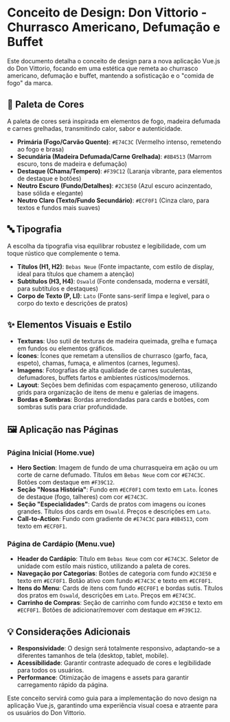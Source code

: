 # Conceito de Design: Don Vittorio - Churrasco Americano, Defumação e Buffet

Este documento detalha o conceito de design para a nova aplicação Vue.js do Don Vittorio, focando em uma estética que remeta ao churrasco americano, defumação e buffet, mantendo a sofisticação e o "comida de fogo" da marca.

## 🎨 Paleta de Cores

A paleta de cores será inspirada em elementos de fogo, madeira defumada e carnes grelhadas, transmitindo calor, sabor e autenticidade.

- **Primária (Fogo/Carvão Quente)**: `#E74C3C` (Vermelho intenso, remetendo ao fogo e brasa)
- **Secundária (Madeira Defumada/Carne Grelhada)**: `#8B4513` (Marrom escuro, tons de madeira e defumação)
- **Destaque (Chama/Tempero)**: `#F39C12` (Laranja vibrante, para elementos de destaque e botões)
- **Neutro Escuro (Fundo/Detalhes)**: `#2C3E50` (Azul escuro acinzentado, base sólida e elegante)
- **Neutro Claro (Texto/Fundo Secundário)**: `#ECF0F1` (Cinza claro, para textos e fundos mais suaves)

## 🔤 Tipografia

A escolha da tipografia visa equilibrar robustez e legibilidade, com um toque rústico que complemente o tema.

- **Títulos (H1, H2)**: `Bebas Neue` (Fonte impactante, com estilo de display, ideal para títulos que chamem a atenção)
- **Subtítulos (H3, H4)**: `Oswald` (Fonte condensada, moderna e versátil, para subtítulos e destaques)
- **Corpo de Texto (P, LI)**: `Lato` (Fonte sans-serif limpa e legível, para o corpo do texto e descrições de pratos)

## ✨ Elementos Visuais e Estilo

- **Texturas**: Uso sutil de texturas de madeira queimada, grelha e fumaça em fundos ou elementos gráficos.
- **Ícones**: Ícones que remetam a utensílios de churrasco (garfo, faca, espeto), chamas, fumaça, e alimentos (carnes, legumes).
- **Imagens**: Fotografias de alta qualidade de carnes suculentas, defumadores, buffets fartos e ambientes rústicos/modernos.
- **Layout**: Seções bem definidas com espaçamento generoso, utilizando grids para organização de itens de menu e galerias de imagens.
- **Bordas e Sombras**: Bordas arredondadas para cards e botões, com sombras sutis para criar profundidade.

## 🖼️ Aplicação nas Páginas

### Página Inicial (Home.vue)

- **Hero Section**: Imagem de fundo de uma churrasqueira em ação ou um corte de carne defumado. Títulos em `Bebas Neue` com cor `#E74C3C`. Botões com destaque em `#F39C12`.
- **Seção "Nossa História"**: Fundo em `#ECF0F1` com texto em `Lato`. Ícones de destaque (fogo, talheres) com cor `#E74C3C`.
- **Seção "Especialidades"**: Cards de pratos com imagens ou ícones grandes. Títulos dos cards em `Oswald`. Preços e descrições em `Lato`.
- **Call-to-Action**: Fundo com gradiente de `#E74C3C` para `#8B4513`, com texto em `#ECF0F1`.

### Página de Cardápio (Menu.vue)

- **Header do Cardápio**: Título em `Bebas Neue` com cor `#E74C3C`. Seletor de unidade com estilo mais rústico, utilizando a paleta de cores.
- **Navegação por Categorias**: Botões de categoria com fundo `#2C3E50` e texto em `#ECF0F1`. Botão ativo com fundo `#E74C3C` e texto em `#ECF0F1`.
- **Itens do Menu**: Cards de itens com fundo `#ECF0F1` e bordas sutis. Títulos dos pratos em `Oswald`, descrições em `Lato`. Preços em `#E74C3C`.
- **Carrinho de Compras**: Seção de carrinho com fundo `#2C3E50` e texto em `#ECF0F1`. Botões de adicionar/remover com destaque em `#F39C12`.

## 💡 Considerações Adicionais

- **Responsividade**: O design será totalmente responsivo, adaptando-se a diferentes tamanhos de tela (desktop, tablet, mobile).
- **Acessibilidade**: Garantir contraste adequado de cores e legibilidade para todos os usuários.
- **Performance**: Otimização de imagens e assets para garantir carregamento rápido da página.

Este conceito servirá como guia para a implementação do novo design na aplicação Vue.js, garantindo uma experiência visual coesa e atraente para os usuários do Don Vittorio.

